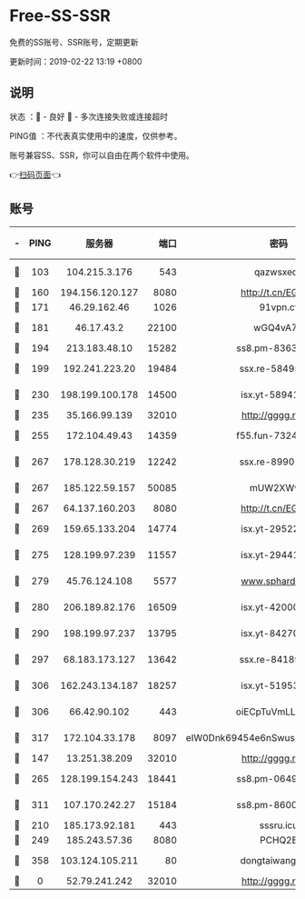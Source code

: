# Free-SS-SSR

免费的SS账号、SSR账号，定期更新

更新时间：2019-02-22 13:19 +0800

## 说明

状态     ：🙂 - 良好 🙁 - 多次连接失败或连接超时

PING值   ：不代表真实使用中的速度，仅供参考。

账号兼容SS、SSR，你可以自由在两个软件中使用。

👉[扫码页面](https://liesauer.github.io/free-ss-ssr.github.io/)👈

## 账号

|-|PING|服务器|端口|密码|加密方式|区域|
|:----:|:----:|:-----:|-----:|:----:|:----:|:----:|
|🙂|103|104.215.3.176|543|qazwsxedc|aes-256-gcm|JP|
|🙂|160|194.156.120.127|8080|http://t.cn/EGJIyrl|rc4-md5|RU|
|🙂|171|46.29.162.46|1026|91vpn.cf|rc4-md5|RU|
|🙂|181|46.17.43.2|22100|wGQ4vA7D|aes-256-gcm|RU|
|🙂|194|213.183.48.10|15282|ss8.pm-83634302|rc4-md5|RU|
|🙂|199|192.241.223.20|19484|ssx.re-58495020|aes-256-cfb|US|
|🙂|230|198.199.100.178|14500|isx.yt-58941440|aes-256-cfb|US|
|🙂|235|35.166.99.139|32010|http://gggg.rocks|chacha20|US|
|🙂|255|172.104.49.43|14359|f55.fun-73245889|aes-256-cfb|SG|
|🙂|267|178.128.30.219|12242|ssx.re-89901367|aes-256-cfb|SG|
|🙂|267|185.122.59.157|50085|mUW2XWw8|aes-256-cfb|GB|
|🙂|267|64.137.160.203|8080|http://t.cn/EGJIyrl|rc4-md5|CA|
|🙂|269|159.65.133.204|14774|isx.yt-29522015|aes-256-cfb|SG|
|🙂|275|128.199.97.239|11557|isx.yt-29441916|aes-256-cfb|SG|
|🙂|279|45.76.124.108|5577|www.sphard.com|aes-256-cfb|AU|
|🙂|280|206.189.82.176|16509|isx.yt-42000315|aes-256-cfb|SG|
|🙂|290|198.199.97.237|13795|isx.yt-84270980|aes-256-cfb|US|
|🙂|297|68.183.173.127|13642|ssx.re-84189267|aes-256-cfb|US|
|🙂|306|162.243.134.187|18257|isx.yt-51953199|aes-256-cfb|US|
|🙂|306|66.42.90.102|443|oiECpTuVmLLxk4Ts|aes-256-cfb|US|
|🙂|317|172.104.33.178|8097|eIW0Dnk69454e6nSwuspv9DmS201tQ0D|aes-256-cfb|SG|
|🙂|147|13.251.38.209|32010|http://gggg.rocks|chacha20|SG|
|🙂|265|128.199.154.243|18441|ss8.pm-06496894|aes-256-cfb|SG|
|🙂|311|107.170.242.27|15184|ss8.pm-86005038|aes-256-cfb|US|
|🙁|210|185.173.92.181|443|sssru.icu|rc4-md5|RU|
|🙁|249|185.243.57.36|8080|PCHQ2E|rc4-md5|US|
|🙁|358|103.124.105.211|80|dongtaiwang.com|aes-256-cfb|US|
|🙁|0|52.79.241.242|32010|http://gggg.rocks|chacha20|KR|
